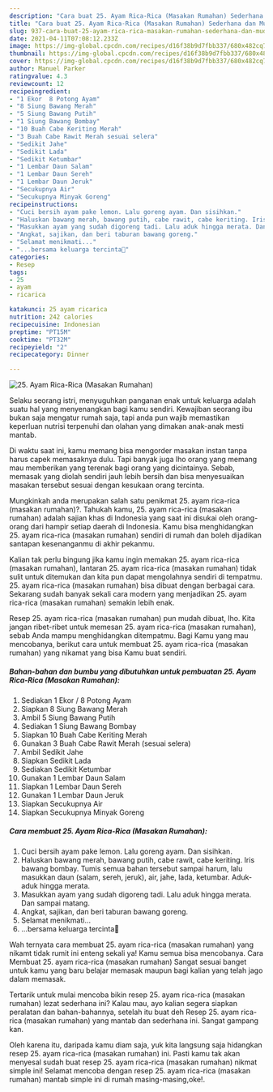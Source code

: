```yaml
---
description: "Cara buat 25. Ayam Rica-Rica (Masakan Rumahan) Sederhana dan Mudah Dibuat"
title: "Cara buat 25. Ayam Rica-Rica (Masakan Rumahan) Sederhana dan Mudah Dibuat"
slug: 937-cara-buat-25-ayam-rica-rica-masakan-rumahan-sederhana-dan-mudah-dibuat
date: 2021-04-11T07:08:12.233Z
image: https://img-global.cpcdn.com/recipes/d16f38b9d7fbb337/680x482cq70/25-ayam-rica-rica-masakan-rumahan-foto-resep-utama.jpg
thumbnail: https://img-global.cpcdn.com/recipes/d16f38b9d7fbb337/680x482cq70/25-ayam-rica-rica-masakan-rumahan-foto-resep-utama.jpg
cover: https://img-global.cpcdn.com/recipes/d16f38b9d7fbb337/680x482cq70/25-ayam-rica-rica-masakan-rumahan-foto-resep-utama.jpg
author: Manuel Parker
ratingvalue: 4.3
reviewcount: 12
recipeingredient:
- "1 Ekor  8 Potong Ayam"
- "8 Siung Bawang Merah"
- "5 Siung Bawang Putih"
- "1 Siung Bawang Bombay"
- "10 Buah Cabe Keriting Merah"
- "3 Buah Cabe Rawit Merah sesuai selera"
- "Sedikit Jahe"
- "Sedikit Lada"
- "Sedikit Ketumbar"
- "1 Lembar Daun Salam"
- "1 Lembar Daun Sereh"
- "1 Lembar Daun Jeruk"
- "Secukupnya Air"
- "Secukupnya Minyak Goreng"
recipeinstructions:
- "Cuci bersih ayam pake lemon. Lalu goreng ayam. Dan sisihkan."
- "Haluskan bawang merah, bawang putih, cabe rawit, cabe keriting. Iris bawang bombay. Tumis semua bahan tersebut sampai harum, lalu masukkan daun (salam, sereh, jeruk), air, jahe, lada, ketumbar. Aduk-aduk hingga merata."
- "Masukkan ayam yang sudah digoreng tadi. Lalu aduk hingga merata. Dan sampai matang."
- "Angkat, sajikan, dan beri taburan bawang goreng."
- "Selamat menikmati..."
- "...bersama keluarga tercinta🍗"
categories:
- Resep
tags:
- 25
- ayam
- ricarica

katakunci: 25 ayam ricarica 
nutrition: 242 calories
recipecuisine: Indonesian
preptime: "PT15M"
cooktime: "PT32M"
recipeyield: "2"
recipecategory: Dinner

---
```



![25. Ayam Rica-Rica (Masakan Rumahan)](https://img-global.cpcdn.com/recipes/d16f38b9d7fbb337/680x482cq70/25-ayam-rica-rica-masakan-rumahan-foto-resep-utama.jpg)

Selaku seorang istri, menyuguhkan panganan enak untuk keluarga adalah suatu hal yang menyenangkan bagi kamu sendiri. Kewajiban seorang ibu bukan saja mengatur rumah saja, tapi anda pun wajib memastikan keperluan nutrisi terpenuhi dan olahan yang dimakan anak-anak mesti mantab.

Di waktu  saat ini, kamu memang bisa mengorder masakan instan tanpa harus capek memasaknya dulu. Tapi banyak juga lho orang yang memang mau memberikan yang terenak bagi orang yang dicintainya. Sebab, memasak yang diolah sendiri jauh lebih bersih dan bisa menyesuaikan masakan tersebut sesuai dengan kesukaan orang tercinta. 



Mungkinkah anda merupakan salah satu penikmat 25. ayam rica-rica (masakan rumahan)?. Tahukah kamu, 25. ayam rica-rica (masakan rumahan) adalah sajian khas di Indonesia yang saat ini disukai oleh orang-orang dari hampir setiap daerah di Indonesia. Kamu bisa menghidangkan 25. ayam rica-rica (masakan rumahan) sendiri di rumah dan boleh dijadikan santapan kesenanganmu di akhir pekanmu.

Kalian tak perlu bingung jika kamu ingin memakan 25. ayam rica-rica (masakan rumahan), lantaran 25. ayam rica-rica (masakan rumahan) tidak sulit untuk ditemukan dan kita pun dapat mengolahnya sendiri di tempatmu. 25. ayam rica-rica (masakan rumahan) bisa dibuat dengan berbagai cara. Sekarang sudah banyak sekali cara modern yang menjadikan 25. ayam rica-rica (masakan rumahan) semakin lebih enak.

Resep 25. ayam rica-rica (masakan rumahan) pun mudah dibuat, lho. Kita jangan ribet-ribet untuk memesan 25. ayam rica-rica (masakan rumahan), sebab Anda mampu menghidangkan ditempatmu. Bagi Kamu yang mau mencobanya, berikut cara untuk membuat 25. ayam rica-rica (masakan rumahan) yang nikamat yang bisa Kamu buat sendiri.

<!--inarticleads1-->

##### Bahan-bahan dan bumbu yang dibutuhkan untuk pembuatan 25. Ayam Rica-Rica (Masakan Rumahan):

1. Sediakan 1 Ekor / 8 Potong Ayam
1. Siapkan 8 Siung Bawang Merah
1. Ambil 5 Siung Bawang Putih
1. Sediakan 1 Siung Bawang Bombay
1. Siapkan 10 Buah Cabe Keriting Merah
1. Gunakan 3 Buah Cabe Rawit Merah (sesuai selera)
1. Ambil Sedikit Jahe
1. Siapkan Sedikit Lada
1. Sediakan Sedikit Ketumbar
1. Gunakan 1 Lembar Daun Salam
1. Siapkan 1 Lembar Daun Sereh
1. Gunakan 1 Lembar Daun Jeruk
1. Siapkan Secukupnya Air
1. Siapkan Secukupnya Minyak Goreng




<!--inarticleads2-->

##### Cara membuat 25. Ayam Rica-Rica (Masakan Rumahan):

1. Cuci bersih ayam pake lemon. Lalu goreng ayam. Dan sisihkan.
1. Haluskan bawang merah, bawang putih, cabe rawit, cabe keriting. Iris bawang bombay. Tumis semua bahan tersebut sampai harum, lalu masukkan daun (salam, sereh, jeruk), air, jahe, lada, ketumbar. Aduk-aduk hingga merata.
1. Masukkan ayam yang sudah digoreng tadi. Lalu aduk hingga merata. Dan sampai matang.
1. Angkat, sajikan, dan beri taburan bawang goreng.
1. Selamat menikmati...
1. ...bersama keluarga tercinta🍗




Wah ternyata cara membuat 25. ayam rica-rica (masakan rumahan) yang nikamt tidak rumit ini enteng sekali ya! Kamu semua bisa mencobanya. Cara Membuat 25. ayam rica-rica (masakan rumahan) Sangat sesuai banget untuk kamu yang baru belajar memasak maupun bagi kalian yang telah jago dalam memasak.

Tertarik untuk mulai mencoba bikin resep 25. ayam rica-rica (masakan rumahan) lezat sederhana ini? Kalau mau, ayo kalian segera siapkan peralatan dan bahan-bahannya, setelah itu buat deh Resep 25. ayam rica-rica (masakan rumahan) yang mantab dan sederhana ini. Sangat gampang kan. 

Oleh karena itu, daripada kamu diam saja, yuk kita langsung saja hidangkan resep 25. ayam rica-rica (masakan rumahan) ini. Pasti kamu tak akan menyesal sudah buat resep 25. ayam rica-rica (masakan rumahan) nikmat simple ini! Selamat mencoba dengan resep 25. ayam rica-rica (masakan rumahan) mantab simple ini di rumah masing-masing,oke!.


